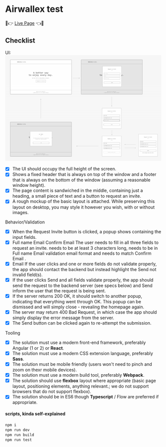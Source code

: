 # Airwallex test

🤡👉 [Live Page](https://noru.github.io/airwallex-test/build/index.html) 👈🤡

## Checklist

UI:
![](./mockup.png)
- [x] The UI should occupy the full height of the screen.
- [x] Shows a fixed header that is always on top of the window and a footer that is always on the bottom of the window (assuming a reasonable window height).
- [x] The page content is sandwiched in the middle, containing just a heading, a small piece of text and a button to request an invite.
- [x] A rough mockup of the basic layout is attached. While preserving this layout on desktop, you may style it however you wish, with or without images.

Behavior/Validation
- [x] When the Request Invite button is clicked, a popup shows containing the input fields.
- [x] Full name Email Confirm Email The user needs to fill in all three fields to request an invite. needs to be at least 3 characters long, needs to be in Full name Email validation email format and needs to match Confirm Email .
- [x] Email If the user clicks and one or more fields do not validate properly, the app should contact the backend but instead highlight the Send not invalid field(s).
- [x] If the user clicks Send and all fields validate properly, the app should send the request to the backend server (see specs below) and Send inform the user that the request is being sent.
- [x] If the server returns 200 OK, it should switch to another popup, indicating that everything went through OK. This popup can be dismissed and will simply close - revealing the homepage again.
- [x] The server may return 400 Bad Request, in which case the app should simply display the error message from the server.
- [x] The Send button can be clicked again to re-attempt the submission.

Tooling
- [x] The solution must use a modern front-end framework, preferably Angular (1 or 2) or **React**.
- [x] The solution must use a modern CSS extension language, preferably **Sass**.
- [x] The solution must be mobile friendly (users won't need to pinch and zoom on thexr mobile devices).
- [x] The solution must use a modern build tool, preferably **Webpack**.
- [x] The solution should use **flexbox** layout where appropriate (basic page layout, positioning elements, anything relevant.; we do not support browsers that do not support flexbox).
- [x] The solution should be in ES6 though **Typescript** / Flow are preferred if appropriate.

#### scripts, kinda self-explained
```
npm i
npm run dev
npm run build
npm run test
```

